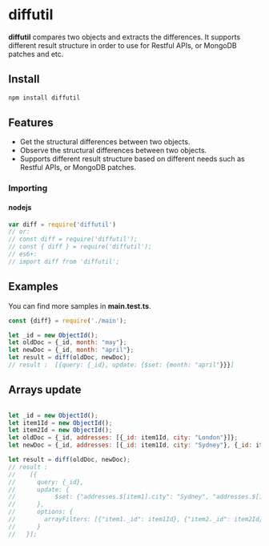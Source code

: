 # diffutil

**diffutil** compares two objects and extracts the differences. It supports different result structure in order to use for Restful APIs, or MongoDB patches and etc.

## Install

```bash
npm install diffutil
```

## Features

* Get the structural differences between two objects.
* Observe the structural differences between two objects.
* Supports different result structure based on different needs such as Restful APIs, or MongoDB patches.

### Importing

#### nodejs

```javascript
var diff = require('diffutil')
// or:
// const diff = require('diffutil');
// const { diff } = require('diffutil');
// es6+:
// import diff from 'diffutil';
```

## Examples

You can find more samples in **main.test.ts**.

``` javascript
const {diff} = require('./main');

let _id = new ObjectId();
let oldDoc = {_id, month: "may"};  
let newDoc = {_id, month: "april"};  
let result = diff(oldDoc, newDoc);
// result :  [{query: {_id}, update: {$set: {month: "april"}}}]
```

## Arrays update

``` javascript

let _id = new ObjectId();
let item1Id = new ObjectId();
let item2Id = new ObjectId();
let oldDoc = {_id, addresses: [{_id: item1Id, city: "London"}]};
let newDoc = {_id, addresses: [{_id: item1Id, city: "Sydney"}, {_id: item2Id, city: "Paris"}]};

let result = diff(oldDoc, newDoc);
// result :   
//    [{
//      query: {_id},
//      update: {
//           $set: {"addresses.$[item1].city": "Sydney", "addresses.$[item2]": {_id: item2Id, city: "Paris"}},
//      },
//      options: {
//        arrayFilters: [{"item1._id": item1Id}, {"item2._id": item2Id}]
//      }
//   }];
```
